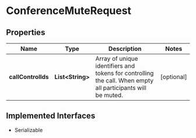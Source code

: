

# ConferenceMuteRequest

## Properties

Name | Type | Description | Notes
------------ | ------------- | ------------- | -------------
**callControlIds** | **List&lt;String&gt;** | Array of unique identifiers and tokens for controlling the call. When empty all participants will be muted. |  [optional]


## Implemented Interfaces

* Serializable



